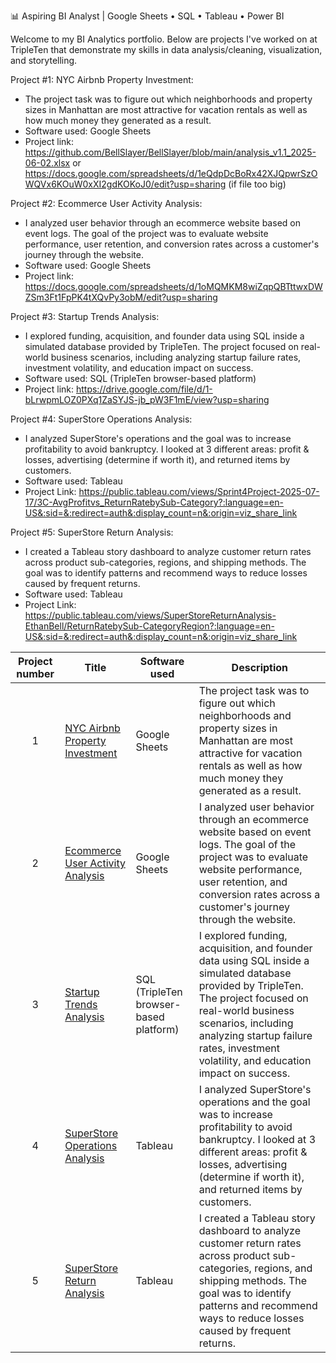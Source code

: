
📊 Aspiring BI Analyst | Google Sheets • SQL • Tableau • Power BI

Welcome to my BI Analytics portfolio. Below are projects I've worked on at TripleTen that demonstrate my skills in data analysis/cleaning, visualization, and storytelling.

Project #1: NYC Airbnb Property Investment:
- The project task was to figure out which neighborhoods and property sizes in Manhattan are most attractive for vacation rentals as well as how much money they generated as a result.
- Software used: Google Sheets
- Project link: https://github.com/BellSlayer/BellSlayer/blob/main/analysis_v1.1_2025-06-02.xlsx or https://docs.google.com/spreadsheets/d/1eQdpDcBoRx42XJQpwrSzOWQVx6KOuW0xXI2gdKOKoJ0/edit?usp=sharing (if file too big)

Project #2: Ecommerce User Activity Analysis:
- I analyzed user behavior through an ecommerce website based on event logs. The goal of the project was to evaluate website performance, user retention, and conversion rates across a customer's journey through the website. 
- Software used: Google Sheets
- Project link: https://docs.google.com/spreadsheets/d/1oMQMKM8wiZqpQBTttwxDWZSm3Ft1FpPK4tXQvPy3obM/edit?usp=sharing

Project #3: Startup Trends Analysis:
-  I explored funding, acquisition, and founder data using SQL inside a simulated database provided by TripleTen. The project focused on real-world business scenarios, including analyzing startup failure rates, investment volatility, and education impact on success.
-  Software used: SQL (TripleTen browser-based platform)
-  Project link: https://drive.google.com/file/d/1-bLrwpmLOZ0PXq1ZaSYJS-jb_pW3F1mE/view?usp=sharing

Project #4: SuperStore Operations Analysis:
- I analyzed SuperStore's operations and the goal was to increase profitability to avoid bankruptcy. I looked at 3 different areas: profit & losses, advertising (determine if worth it), and returned items by customers. 
- Software used: Tableau
- Project Link: https://public.tableau.com/views/Sprint4Project-2025-07-17/3C-AvgProfitvs_ReturnRatebySub-Category?:language=en-US&:sid=&:redirect=auth&:display_count=n&:origin=viz_share_link

Project #5: SuperStore Return Analysis:
- I created a Tableau story dashboard to analyze customer return rates across product sub-categories, regions, and shipping methods. The goal was to identify patterns and recommend ways to reduce losses caused by frequent returns.
- Software used: Tableau
- Project Link: https://public.tableau.com/views/SuperStoreReturnAnalysis-EthanBell/ReturnRatebySub-CategoryRegion?:language=en-US&:sid=&:redirect=auth&:display_count=n&:origin=viz_share_link

| Project number | Title | Software used | Description | 
| :-----------: | ----------- | ------------ | ----------- |
| 1 | [NYC Airbnb Property Investment](https://docs.google.com/spreadsheets/d/1eQdpDcBoRx42XJQpwrSzOWQVx6KOuW0xXI2gdKOKoJ0/edit?usp=sharing) | Google Sheets | The project task was to figure out which neighborhoods and property sizes in Manhattan are most attractive for vacation rentals as well as how much money they generated as a result. |
| 2 | [Ecommerce User Activity Analysis](https://docs.google.com/spreadsheets/d/1oMQMKM8wiZqpQBTttwxDWZSm3Ft1FpPK4tXQvPy3obM/edit?usp=sharing) | Google Sheets | I analyzed user behavior through an ecommerce website based on event logs. The goal of the project was to evaluate website performance, user retention, and conversion rates across a customer's journey through the website. |
| 3 | [Startup Trends Analysis](https://drive.google.com/file/d/1-bLrwpmLOZ0PXq1ZaSYJS-jb_pW3F1mE/view?usp=sharing) | SQL (TripleTen browser-based platform) |  I explored funding, acquisition, and founder data using SQL inside a simulated database provided by TripleTen. The project focused on real-world business scenarios, including analyzing startup failure rates, investment volatility, and education impact on success. |
| 4 | [SuperStore Operations Analysis](https://public.tableau.com/views/Sprint4Project-2025-07-17/3C-AvgProfitvs_ReturnRatebySub-Category?:language=en-US&:sid=&:redirect=auth&:display_count=n&:origin=viz_share_link) | Tableau | I analyzed SuperStore's operations and the goal was to increase profitability to avoid bankruptcy. I looked at 3 different areas: profit & losses, advertising (determine if worth it), and returned items by customers. |
| 5 | [SuperStore Return Analysis](https://public.tableau.com/views/SuperStoreReturnAnalysis-EthanBell/ReturnRatebySub-CategoryRegion?:language=en-US&:sid=&:redirect=auth&:display_count=n&:origin=viz_share_link) | Tableau | I created a Tableau story dashboard to analyze customer return rates across product sub-categories, regions, and shipping methods. The goal was to identify patterns and recommend ways to reduce losses caused by frequent returns. |
